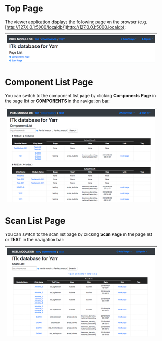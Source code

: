 # Top Page

The viewer application displays the following page on the browser (e.g. [http://127.0.0.1:5000/localdb/](http://127.0.0.1:5000/localdb):

|![Viewer Top Page](../../images/viewer/top.png)|
|:-:|

# Component List Page

You can switch to the component list page by clicking **Components Page** in the page list or **COMPONENTS** in the navigation bar:

|![Viewer Component Top Page](../../images/viewer/top_component.png)|
|:-:|

# Scan List Page

You can switch to the scan list page by clicking **Scan Page** in the page list or **TEST** in the navigation bar:

|![Viewer Test Top Page](../../images/viewer/top_test.png)|
|:-:|
